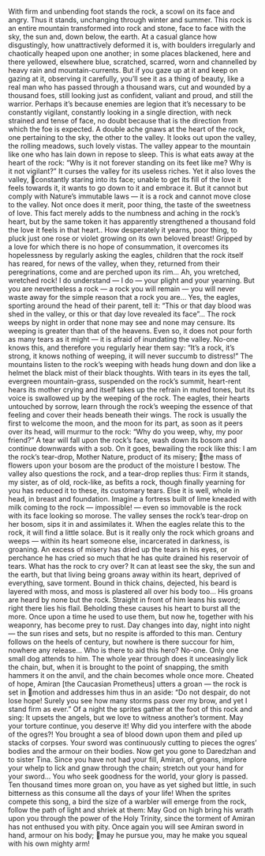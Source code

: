 With firm and unbending foot stands the rock, a scowl on its face and angry. Thus it
stands, unchanging through winter and summer. This rock is an entire mountain
transformed into rock and stone, face to face with the sky, the sun and, down below, the
earth. At a casual glance how disgustingly, how unattractively deformed it is, with
boulders irregularly and chaotically heaped upon one another; in some places blackened,
here and there yellowed, elsewhere blue, scratched, scarred, worn and channelled by
heavy rain and mountain-currents. But if you gaze up at it and keep on gazing at it,
observing it carefully, you’ll see it as a thing of beauty, like a real man who has passed
through a thousand wars, cut and wounded by a thousand foes, still looking just as
confident, valiant and proud, and still the warrior. Perhaps it’s because enemies are legion
that it’s necessary to be constantly vigilant, constantly looking in a single direction, with
neck strained and tense of face, no doubt because that is the direction from which the foe
is expected.
A double ache gnaws at the heart of the rock, one pertaining to the sky, the other to the
valley. It looks out upon the valley, the rolling meadows, such lovely vistas. The valley
appear to the mountain like one who has lain down in repose to sleep. This is what eats
away at the heart of the rock: “Why is it not forever standing on its feet like me? Why is
it not vigilant?” It curses the valley for its useless riches. Yet it also loves the valley,
constantly staring into its face; unable to get its fill of the love it feels towards it, it wants
to go down to it and embrace it. But it cannot but comply with Nature’s immutable laws
— it is a rock and cannot move close to the valley. Not once does it merit, poor thing, the
taste of the sweetness of love. This fact merely adds to the numbness and aching in the
rock’s heart, but by the same token it has apparently strengthened a thousand fold the
love it feels in that heart.. How desperately it yearns, poor thing, to pluck just one rose or
violet growing on its own beloved breast! Gripped by a love for which there is no hope of
consummation, it overcomes its hopelessness by regularly asking the eagles, children that
the rock itself has reared, for news of the valley, when they, returned from their
peregrinations, come and are perched upon its rim…
Ah, you wretched, wretched rock! I do understand — I do — your plight and your
yearning. But you are nevertheless a rock — a rock you will remain — you will never
waste away for the simple reason that a rock you are…
Yes, the eagles, sporting around the head of their parent, tell it: “This or that day blood
was shed in the valley, or this or that day love revealed its face”…
The rock weeps by night in order that none may see and none may censure. Its
weeping is greater than that of the heavens. Even so, it does not pour forth as many tears
as it might — it is afraid of inundating the valley. No-one knows this, and therefore you
regularly hear them say: “It’s a rock, it’s strong, it knows nothing of weeping, it will
never succumb to distress!” The mountains listen to the rock’s weeping with heads hung
down and don like a helmet the black mist of their black thoughts. With tears in its eyes
the tall, evergreen mountain-grass, suspended on the rock’s summit, heart-rent hears its
mother crying and itself takes up the refrain in muted tones, but its voice is swallowed up
by the weeping of the rock. The eagles, their hearts untouched by sorrow, learn through
the rock’s weeping the essence of that feeling and cover their heads beneath their wings.
The rock is usually the first to welcome the moon, and the moon for its part, as soon as it
peers over its head, will murmur to the rock: “Why do you weep, why, my poor friend?”
A tear will fall upon the rock’s face, wash down its bosom and continue downwards
with a sob. On it goes, bewailing the rock like this:
I am the rock’s tear-drop, Mother Nature,
product of its misery;
the mass of flowers upon your bosom
are the product of the moisture I bestow.
The valley also questions the rock, and a tear-drop replies thus:
Firm it stands, my sister, as of old,
rock-like, as befits a rock,
though finally yearning for you
has reduced it to these, its customary tears.
Else it is well, whole
in head, in breast and foundation.
Imagine a fortress built of lime
kneaded with milk coming
to the rock — impossible! — even so immovable is the rock
with its face looking so morose.
The valley senses the rock’s tear-drop on her bosom, sips it in and assimilates it. When
the eagles relate this to the rock, it will find a little solace. But is it really only the rock
which groans and weeps — within its heart someone else, incarcerated in darkness, is
groaning. An excess of misery has dried up the tears in his eyes, or perchance he has
cried so much that he has quite drained his reservoir of tears. What has the rock to cry
over? It can at least see the sky, the sun and the earth, but that living being groans away
within its heart, deprived of everything, save torment. Bound in thick chains, dejected, his
beard is layered with moss, and moss is plastered all over his body too… His groans are
heard by none but the rock. Straight in front of him leans his sword; right there lies his
flail. Beholding these causes his heart to burst all the more. Once upon a time he used to
use them, but now he, together with his weaponry, has become prey to rust. Day changes
into day, night into night — the sun rises and sets, but no respite is afforded to this man.
Century follows on the heels of century, but nowhere is there succour for him, nowhere
any release…
Who is there to aid this hero? No-one. Only one small dog attends to him. The whole
year through does it unceasingly lick the chain, but, when it is brought to the point of
snapping, the smith hammers it on the anvil, and the chain becomes whole once more.
Cheated of hope, Amiran [the Caucasian Prometheus] utters a groan — the rock is set in
motion and addresses him thus in an aside: “Do not despair, do not lose hope! Surely you
see how many storms pass over my brow, and yet I stand firm as ever.”
Of a night the sprites gather at the foot of this rock and sing:
It upsets the angels, but we love
to witness another’s torment.
May your torture continue, you deserve it!
Why did you interfere with the abode of the ogres?!
You brought a sea of blood down upon them
and piled up stacks of corpses.
Your sword was continuously cutting to pieces
the ogres’ bodies and the armour on their bodies.
Now get you gone to Daredzhan
and to sister Tina.
Since you have not had your fill, Amiran, of groans,
implore your whelp
to lick and gnaw through the chain;
stretch out your hand for your sword…
You who seek goodness for the world,
your glory is passed.
Ten thousand times more groan on,
you have as yet sighed but little,
in such bitterness as this consume
all the days of your life!
When the sprites compete this song, a bird the size of a warbler will emerge from the
rock, follow the path of light and shriek at them:
May God on high bring his wrath upon you
through the power of the Holy Trinity,
since the torment of Amiran
has not enthused you with pity.
Once again you will see Amiran
sword in hand, armour on his body;
may he pursue you, may he make you squeal
with his own mighty arm!